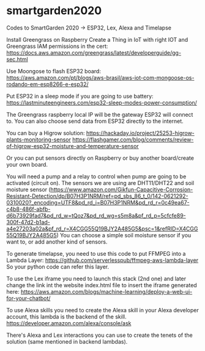 # smartgarden2020
Codes to SmartGarden 2020 -> ESP32, Lex, Alexa and Timelapse

Install Greengrass on Raspberry
Create a Thing in IoT with right IOT and Greengrass IAM permissions in the cert:
https://docs.aws.amazon.com/greengrass/latest/developerguide/gg-sec.html

Use Moongose to flash ESP32 board:
https://aws.amazon.com/pt/blogs/aws-brasil/aws-iot-com-mongoose-os-rodando-em-esp8266-e-esp32/

Put ESP32 in a sleep mode if you are going to use battery:
https://lastminuteengineers.com/esp32-sleep-modes-power-consumption/

The Greengrass raspberry local IP will be the gateway ESP32 will connect to.
You can also choose send data from ESP32 directly to the internet.

You can buy a Higrow solution:
https://hackaday.io/project/25253-higrow-plants-monitoring-sensor
https://flashgamer.com/blog/comments/review-of-higrow-esp32-moisture-and-temperature-sensor

Or you can put sensors directly on Raspberry or buy another board/create your own board.

You will need a pump and a relay to control when pump are going to be activated (circuit on).
The sensors we are using are DHT11/DHT22 and soil moisture sensor (https://www.amazon.com/Gikfun-Capacitive-Corrosion-Resistant-Detection/dp/B07H3P1NRM/ref=pd_sbs_86_t_0/142-0621292-0310020?_encoding=UTF8&pd_rd_i=B07H3P1NRM&pd_rd_r=0c49ea67-c4b8-486f-abfb-d6b73929fad7&pd_rd_w=tQoz7&pd_rd_wg=s5m8a&pf_rd_p=5cfcfe89-300f-47d2-b1ad-a4e27203a02a&pf_rd_r=X4CGG55Q19BJY2A485G5&psc=1&refRID=X4CGG55Q19BJY2A485G5)
You can choose a simple soil moisture sensor if you want to, or add another kind of sensors.

To generate timelapse, you need to use this code to put FFMPEG into a Lambda Layer:
https://github.com/serverlesspub/ffmpeg-aws-lambda-layer
So your python code can refer this layer.

To use the Lex iframe you need to launch this stack (2nd one) and later change the link int the website index.html file to insert the iframe generated here:
https://aws.amazon.com/blogs/machine-learning/deploy-a-web-ui-for-your-chatbot/

To use Alexa skills you need to create the Alexa skill in your Alexa developer account, this lambda is the backend of the skill.
https://developer.amazon.com/alexa/console/ask

There's Alexa and Lex interactions you can use to create the tenets of the solution (same mentioned in backend lambdas).
